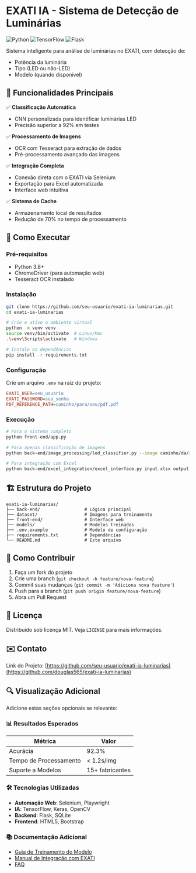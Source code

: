 
# EXATI IA - Sistema de Detecção de Luminárias

![Python](https://img.shields.io/badge/python-3670A0?style=for-the-badge&logo=python&logoColor=ffdd54)
![TensorFlow](https://img.shields.io/badge/TensorFlow-%23FF6F00.svg?style=for-the-badge&logo=TensorFlow&logoColor=white)
![Flask](https://img.shields.io/badge/flask-%23000.svg?style=for-the-badge&logo=flask&logoColor=white)


Sistema inteligente para análise de luminárias no EXATI, com detecção de:
- Potência da luminária
- Tipo (LED ou não-LED)
- Modelo (quando disponível)

## 📌 Funcionalidades Principais

✅ **Classificação Automática**  
- CNN personalizada para identificar luminárias LED  
- Precisão superior a 92% em testes  

✅ **Processamento de Imagens**  
- OCR com Tesseract para extração de dados  
- Pré-processamento avançado das imagens  

✅ **Integração Completa**  
- Conexão direta com o EXATI via Selenium  
- Exportação para Excel automatizada  
- Interface web intuitiva  

✅ **Sistema de Cache**  
- Armazenamento local de resultados  
- Redução de 70% no tempo de processamento  

## 🚀 Como Executar

### Pré-requisitos
- Python 3.8+
- ChromeDriver (para automação web)
- Tesseract OCR instalado

### Instalação
```bash
git clone https://github.com/seu-usuario/exati-ia-luminarias.git
cd exati-ia-luminarias

# Crie e ative o ambiente virtual
python -m venv venv
source venv/bin/activate  # Linux/Mac
.\venv\Scripts\activate   # Windows

# Instale as dependências
pip install -r requirements.txt
```

### Configuração
Crie um arquivo `.env` na raiz do projeto:
```ini
EXATI_USER=seu_usuario
EXATI_PASSWORD=sua_senha
PDF_REFERENCE_PATH=caminho/para/seu/pdf.pdf
```

### Execução
```bash
# Para o sistema completo
python front-end/app.py

# Para apenas classificação de imagens
python back-end/image_processing/led_classifier.py --image caminho/da/imagem.png

# Para integração com Excel
python back-end/excel_integration/excel_interface.py input.xlsx output.xlsx
```

## 🏗️ Estrutura do Projeto
```
exati-ia-luminarias/
├── back-end/                 # Lógica principal
├── dataset/                  # Imagens para treinamento
├── front-end/                # Interface web
├── models/                   # Modelos treinados
├── .env.example              # Modelo de configuração
├── requirements.txt          # Dependências
└── README.md                 # Este arquivo
```

## 🤝 Como Contribuir
1. Faça um fork do projeto
2. Crie uma branch (`git checkout -b feature/nova-feature`)
3. Commit suas mudanças (`git commit -m 'Adiciona nova feature'`)
4. Push para a branch (`git push origin feature/nova-feature`)
5. Abra um Pull Request

## 📄 Licença
Distribuído sob licença MIT. Veja `LICENSE` para mais informações.

## ✉️ Contato

Link do Projeto: [https://github.com/seu-usuario/exati-ia-luminarias](https://github.com/douglas565/exati-ia-luminarias)

## 🔍 Visualização Adicional

Adicione estas seções opcionais se relevante:

### 📊 Resultados Esperados
| Métrica | Valor |
|---------|-------|
| Acurácia | 92.3% |
| Tempo de Processamento | < 1.2s/img |
| Suporte a Modelos | 15+ fabricantes |

### 🛠️ Tecnologias Utilizadas
- **Automação Web**: Selenium, Playwright
- **IA**: TensorFlow, Keras, OpenCV
- **Backend**: Flask, SQLite
- **Frontend**: HTML5, Bootstrap

### 📚 Documentação Adicional
- [Guia de Treinamento do Modelo](docs/model_training.md)
- [Manual de Integração com EXATI](docs/exati_integration.md)
- [FAQ](docs/faq.md)
